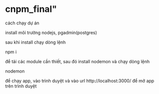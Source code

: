 # cnpm_final"

cách chạy dự án

install môi trường nodejs, pgadmin(postgres)

sau khi install chạy dòng lệnh

npm i

để tải các module cần thiết, sau đó install nodemon và chạy dòng lệnh

nodemon

để chạy app, vào trình duyệt và vào url http://localhost:3000/ để mở app trên trình duyệt
